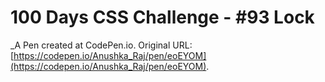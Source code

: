 # 100 Days CSS Challenge  - #93 Lock
 _A Pen created at CodePen.io. Original URL: [https://codepen.io/Anushka_Raj/pen/eoEYOM](https://codepen.io/Anushka_Raj/pen/eoEYOM).

 